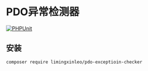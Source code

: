 # PDO异常检测器

[![PHPUnit](https://github.com/limingxinleo/pdo-exception-checker/actions/workflows/test.yml/badge.svg)](https://github.com/limingxinleo/pdo-exception-checker/actions/workflows/test.yml)

## 安装

```
composer require limingxinleo/pdo-exceptioin-checker
```
